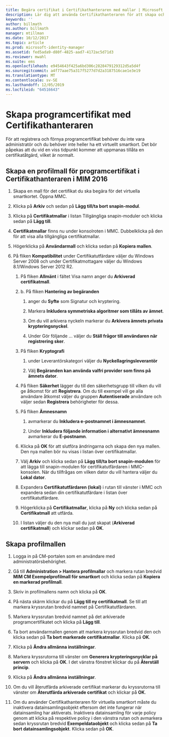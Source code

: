 ```yaml
---
title: Begära certifikat i Certifikathanteraren med mallar | Microsoft Docs
description: Lär dig att använda Certifikathanteraren för att skapa och förnya programcertifikat med profilmallar.
keywords: ''
author: billmath
ms.author: billmath
manager: mtillman
ms.date: 10/12/2017
ms.topic: article
ms.prod: microsoft-identity-manager
ms.assetid: fed5ada9-d80f-4825-aad7-4172ac5d71d3
ms.reviewer: mwahl
ms.suite: ems
ms.openlocfilehash: e9454643f425a6bd306c2828479129312d5a5d4f
ms.sourcegitcommit: a4f77aae75a317f5277d7d2a3187516cae1e3e19
ms.translationtype: MT
ms.contentlocale: sv-SE
ms.lasthandoff: 12/05/2019
ms.locfileid: "64516643"
---
```

# <a name="create-software-certificates-with-certificate-manager"></a>Skapa programcertifikat med Certifikathanteraren
För att registrera och förnya programcertifikat behöver du inte vara administratör och du behöver inte heller ha ett virtuellt smartkort. Det bör påpekas att du vid en viss tidpunkt kommer att uppmanas tillåta en certifikatåtgärd, vilket är normalt.

## <a name="create-a-software-certificate-profile-template-in-mim-2016-certificate-manager"></a>Skapa en profilmall för programcertifikat i Certifikathanteraren i MIM 2016

1.  Skapa en mall för det certifikat du ska begära för det virtuella smartkortet. Öppna MMC.

2.  Klicka på **Arkiv** och sedan på **Lägg till/ta bort snapin-modul**.

3.  Klicka på **Certifikatmallar** i listan Tillgängliga snapin-moduler och klicka sedan på **Lägg till**.

4.  **Certifikatmallar** finns nu under konsolroten i MMC. Dubbelklicka på den för att visa alla tillgängliga certifikatmallar.

5.  Högerklicka på **Användarmall** och klicka sedan på **Kopiera mallen**.

6.  På fliken **Kompatibilitet** under Certifikatutfärdare väljer du Windows Server 2008 och under Certifikatmottagare väljer du Windows 8.1/Windows Server 2012 R2.

    1.  På fliken **Allmänt** i fältet Visa namn anger du **Arkiverad certifikatmall**.

    2.  b.  På fliken **Hantering av begäranden**

        1.  anger du **Syfte** som Signatur och kryptering.

        2.  Markera **Inkludera symmetriska algoritmer som tillåts av ämnet**.

        3.  Om du vill arkivera nyckeln markerar du **Arkivera ämnets privata krypteringsnyckel**.

        4.  Under Gör följande ... väljer du **Ställ frågor till användaren när registrering sker**.

    3.  På fliken **Kryptografi**

        1.  under Leverantörskategori väljer du **Nyckellagringsleverantör**

        2.  Välj **Begäranden kan använda valfri provider som finns på ämnets dator**.

    4.  På fliken **Säkerhet** lägger du till den säkerhetsgrupp till vilken du vill ge åtkomst för att **Registrera**. Om du till exempel vill ge alla användare åtkomst väljer du gruppen **Autentiserade** användare och väljer sedan **Registrera** behörigheter för dessa.

    5.  På fliken **Ämnesnamn**

        1.  avmarkerar du **Inkludera e-postnamnet i ämnesnamnet**.

        2.  Under **Inkludera följande information i alternativt ämnesnamn** avmarkerar du **E-postnamn**.

    6.  Klicka på **OK** för att slutföra ändringarna och skapa den nya mallen. Den nya mallen bör nu visas i listan över certifikatmallar.

    7.  Välj **Arkiv** och klicka sedan på **Lägg till/ta bort snapin-modulen** för att lägga till snapin-modulen för certifikatutfärdaren i MMC-konsolen. När du tillfrågas om vilken dator du vill hantera väljer du **Lokal dator**.

    8.  Expandera **Certifikatutfärdaren (lokal)** i rutan till vänster i MMC och expandera sedan din certifikatutfärdare i listan över certifikatutfärdare.

    9. Högerklicka på **Certifikatmallar**, klicka på **Ny** och klicka sedan på **Certifikatmall** att utfärda.

    10. I listan väljer du den nya mall du just skapat (**Arkiverad certifikatmall**) och klickar sedan på **OK**.

## <a name="create-the-profile-template"></a>Skapa profilmallen

1.  Logga in på CM-portalen som en användare med administratörsbehörighet.

2.  Gå till **Administration &gt; Hantera profilmallar** och markera rutan bredvid **MIM CM Exempelprofilmall för smartkort** och klicka sedan på **Kopiera en markerad profilmall**.

3.  Skriv in profilmallens namn och klicka på **OK**.

4.  På nästa skärm klickar du på **Lägg till ny certifikatmall**. Se till att markera kryssrutan bredvid namnet på Certifikatutfärdaren.

5.  Markera kryssrutan bredvid namnet på det arkiverade programcertifikatet och klicka på **Lägg till**.

6.  Ta bort användarmallen genom att markera kryssrutan bredvid den och klicka sedan på **Ta bort markerade certifikatmallar**. Klicka på **OK**.

7.  Klicka på **Ändra allmänna inställningar**.

8.  Markera kryssrutorna till vänster om **Generera krypteringsnycklar på servern** och klicka på **OK**. I det vänstra fönstret klickar du på **Återställ princip**.

9. Klicka på **Ändra allmänna inställningar**.

10. Om du vill återutfärda arkiverade certifikat markerar du kryssrutorna till vänster om **Återutfärda arkiverade certifikat** och klickar på **OK**.

11. Om du använder Certifikathanteraren för virtuella smartkort måste du inaktivera datainsamlingsobjekt eftersom det inte fungerar när datainsamling har aktiverats. Inaktivera datainsamling för varje policy genom att klicka på respektive policy i den vänstra rutan och avmarkera sedan kryssrutan bredvid **Exempeldataobjekt** och klicka sedan på **Ta bort datainsamlingsobjekt**. Klicka sedan på **OK**.
